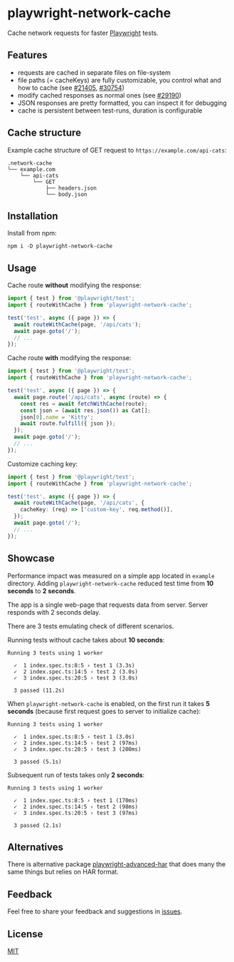# playwright-network-cache
Cache network requests for faster [Playwright](https://playwright.dev/) tests.

## Features

* requests are cached in separate files on file-system
* file paths (= cacheKeys) are fully customizable, you control what and how to cache (see [#21405](https://github.com/microsoft/playwright/issues/21405), [#30754](https://github.com/microsoft/playwright/issues/30754))
* modify cached responses as normal ones (see [#29190](https://github.com/microsoft/playwright/issues/29190))
* JSON responses are pretty formatted, you can inspect it for debugging
* cache is persistent between test-runs, duration is configurable 

## Cache structure
Example cache structure of GET request to `https://example.com/api-cats`:
```
.network-cache
└── example.com
    └── api-cats
        └── GET
            ├── headers.json
            └── body.json
```
## Installation
Install from npm:
```
npm i -D playwright-network-cache
```

## Usage
Cache route **without** modifying the response:
```ts
import { test } from '@playwright/test';
import { routeWithCache } from 'playwright-network-cache';

test('test', async ({ page }) => {
  await routeWithCache(page, '/api/cats');
  await page.goto('/');
  // ...
});
```

Cache route **with** modifying the response:
```ts
import { test } from '@playwright/test';
import { routeWithCache } from 'playwright-network-cache';

test('test', async ({ page }) => {
  await page.route('/api/cats', async (route) => {
    const res = await fetchWithCache(route);
    const json = (await res.json()) as Cat[];
    json[0].name = 'Kitty';
    await route.fulfill({ json });
  });
  await page.goto('/');
  // ...
});
```

Customize caching key:
```ts
import { test } from '@playwright/test';
import { routeWithCache } from 'playwright-network-cache';

test('test', async ({ page }) => {
  await routeWithCache(page, '/api/cats', {
    cacheKey: (req) => ['custom-key', req.method()],
  });
  await page.goto('/');
  // ...
});
```

## Showcase
Performance impact was measured on a simple app located in `example` directory.
Adding `playwright-network-cache` reduced test time from **10 seconds** to **2 seconds**. 

The app is a single web-page that requests data from server. Server responds with 2 seconds delay. 

There are 3 tests emulating check of different scenarios.

Running tests without cache takes about **10 seconds**:
```
Running 3 tests using 1 worker

  ✓  1 index.spec.ts:8:5 › test 1 (3.3s)
  ✓  2 index.spec.ts:14:5 › test 2 (3.0s)
  ✓  3 index.spec.ts:20:5 › test 3 (3.0s)

  3 passed (11.2s)
```

When `playwright-network-cache` is enabled, on the first run it takes **5 seconds** (because first request goes to server to initialize cache):
```
Running 3 tests using 1 worker

  ✓  1 index.spec.ts:8:5 › test 1 (3.0s)
  ✓  2 index.spec.ts:14:5 › test 2 (97ms)
  ✓  3 index.spec.ts:20:5 › test 3 (200ms)

  3 passed (5.1s)
```

Subsequent run of tests takes only **2 seconds**:
```
Running 3 tests using 1 worker

  ✓  1 index.spec.ts:8:5 › test 1 (170ms)
  ✓  2 index.spec.ts:14:5 › test 2 (98ms)
  ✓  3 index.spec.ts:20:5 › test 3 (97ms)

  3 passed (2.1s)
```

## Alternatives
There is alternative package [playwright-advanced-har](https://github.com/NoamGaash/playwright-advanced-har) that does many the same things but relies on HAR format.

## Feedback
Feel free to share your feedback and suggestions in [issues](https://github.com/vitalets/playwright-network-cache/issues).

## License
[MIT](https://github.com/vitalets/playwright-network-cache/blob/main/LICENSE)